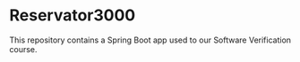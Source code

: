 # Reservator3000
This repository contains a Spring Boot app used to our Software Verification course.
